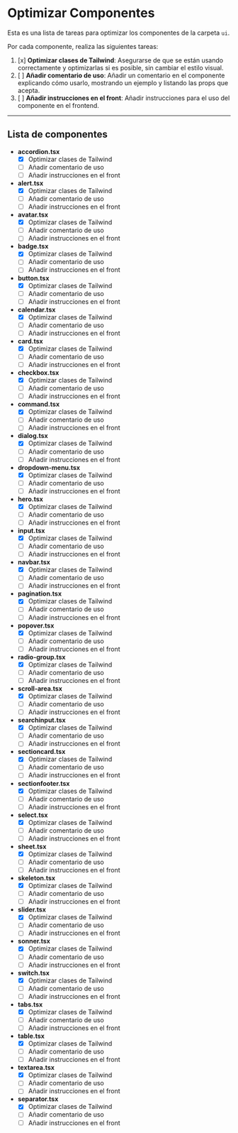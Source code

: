 # Optimizar Componentes

Esta es una lista de tareas para optimizar los componentes de la carpeta `ui`.

Por cada componente, realiza las siguientes tareas:

1. [x] **Optimizar clases de Tailwind**: Asegurarse de que se están usando correctamente y optimizarlas si es posible, sin cambiar el estilo visual.
2. [ ] **Añadir comentario de uso**: Añadir un comentario en el componente explicando cómo usarlo, mostrando un ejemplo y listando las props que acepta.
3. [ ] **Añadir instrucciones en el front**: Añadir instrucciones para el uso del componente en el frontend.

---

## Lista de componentes

- **accordion.tsx**
  - [x] Optimizar clases de Tailwind
  - [ ] Añadir comentario de uso
  - [ ] Añadir instrucciones en el front
- **alert.tsx**
  - [x] Optimizar clases de Tailwind
  - [ ] Añadir comentario de uso
  - [ ] Añadir instrucciones en el front
- **avatar.tsx**
  - [x] Optimizar clases de Tailwind
  - [ ] Añadir comentario de uso
  - [ ] Añadir instrucciones en el front
- **badge.tsx**
  - [x] Optimizar clases de Tailwind
  - [ ] Añadir comentario de uso
  - [ ] Añadir instrucciones en el front
- **button.tsx**
  - [x] Optimizar clases de Tailwind
  - [ ] Añadir comentario de uso
  - [ ] Añadir instrucciones en el front
- **calendar.tsx**
  - [x] Optimizar clases de Tailwind
  - [ ] Añadir comentario de uso
  - [ ] Añadir instrucciones en el front
- **card.tsx**
  - [x] Optimizar clases de Tailwind
  - [ ] Añadir comentario de uso
  - [ ] Añadir instrucciones en el front
- **checkbox.tsx**
  - [x] Optimizar clases de Tailwind
  - [ ] Añadir comentario de uso
  - [ ] Añadir instrucciones en el front
- **command.tsx**
  - [x] Optimizar clases de Tailwind
  - [ ] Añadir comentario de uso
  - [ ] Añadir instrucciones en el front
- **dialog.tsx**
  - [x] Optimizar clases de Tailwind
  - [ ] Añadir comentario de uso
  - [ ] Añadir instrucciones en el front
- **dropdown-menu.tsx**
  - [x] Optimizar clases de Tailwind
  - [ ] Añadir comentario de uso
  - [ ] Añadir instrucciones en el front
- **hero.tsx**
  - [x] Optimizar clases de Tailwind
  - [ ] Añadir comentario de uso
  - [ ] Añadir instrucciones en el front
- **input.tsx**
  - [x] Optimizar clases de Tailwind
  - [ ] Añadir comentario de uso
  - [ ] Añadir instrucciones en el front
- **navbar.tsx**
  - [x] Optimizar clases de Tailwind
  - [ ] Añadir comentario de uso
  - [ ] Añadir instrucciones en el front
- **pagination.tsx**
  - [x] Optimizar clases de Tailwind
  - [ ] Añadir comentario de uso
  - [ ] Añadir instrucciones en el front
- **popover.tsx**
  - [x] Optimizar clases de Tailwind
  - [ ] Añadir comentario de uso
  - [ ] Añadir instrucciones en el front
- **radio-group.tsx**
  - [x] Optimizar clases de Tailwind
  - [ ] Añadir comentario de uso
  - [ ] Añadir instrucciones en el front
- **scroll-area.tsx**
  - [x] Optimizar clases de Tailwind
  - [ ] Añadir comentario de uso
  - [ ] Añadir instrucciones en el front
- **searchinput.tsx**
  - [x] Optimizar clases de Tailwind
  - [ ] Añadir comentario de uso
  - [ ] Añadir instrucciones en el front
- **sectioncard.tsx**
  - [x] Optimizar clases de Tailwind
  - [ ] Añadir comentario de uso
  - [ ] Añadir instrucciones en el front
- **sectionfooter.tsx**
  - [x] Optimizar clases de Tailwind
  - [ ] Añadir comentario de uso
  - [ ] Añadir instrucciones en el front
- **select.tsx**
  - [x] Optimizar clases de Tailwind
  - [ ] Añadir comentario de uso
  - [ ] Añadir instrucciones en el front
- **sheet.tsx**
  - [x] Optimizar clases de Tailwind
  - [ ] Añadir comentario de uso
  - [ ] Añadir instrucciones en el front
- **skeleton.tsx**
  - [x] Optimizar clases de Tailwind
  - [ ] Añadir comentario de uso
  - [ ] Añadir instrucciones en el front
- **slider.tsx**
  - [x] Optimizar clases de Tailwind
  - [ ] Añadir comentario de uso
  - [ ] Añadir instrucciones en el front
- **sonner.tsx**
  - [x] Optimizar clases de Tailwind
  - [ ] Añadir comentario de uso
  - [ ] Añadir instrucciones en el front
- **switch.tsx**
  - [x] Optimizar clases de Tailwind
  - [ ] Añadir comentario de uso
  - [ ] Añadir instrucciones en el front
- **tabs.tsx**
  - [x] Optimizar clases de Tailwind
  - [ ] Añadir comentario de uso
  - [ ] Añadir instrucciones en el front
- **table.tsx**
  - [x] Optimizar clases de Tailwind
  - [ ] Añadir comentario de uso
  - [ ] Añadir instrucciones en el front
- **textarea.tsx**
  - [x] Optimizar clases de Tailwind
  - [ ] Añadir comentario de uso
  - [ ] Añadir instrucciones en el front
- **separator.tsx**
  - [x] Optimizar clases de Tailwind
  - [ ] Añadir comentario de uso
  - [ ] Añadir instrucciones en el front 